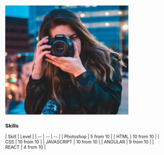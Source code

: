![photo](assets/photo.png?raw=true "My Photo")

### Skills
| Skill | Level |
| -- | -- | -- |
| Photoshop | 5 from 10 |
| HTML | 10 from 10 |
| CSS | 10 from 10 |
| JAVASCRIPT | 10 from 10 |
| ANGULAR | 9 from 10 |
| REACT | 4 from 10 |

